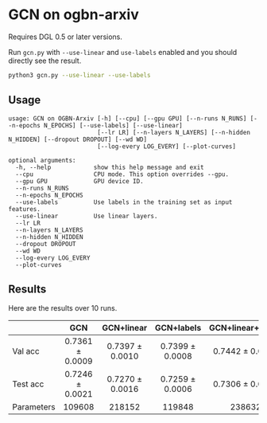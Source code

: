 # GCN on ogbn-arxiv

Requires DGL 0.5 or later versions.

Run `gcn.py` with `--use-linear` and `use-labels` enabled and you should directly see the result.

```bash
python3 gcn.py --use-linear --use-labels
```

## Usage

```
usage: GCN on OGBN-Arxiv [-h] [--cpu] [--gpu GPU] [--n-runs N_RUNS] [--n-epochs N_EPOCHS] [--use-labels] [--use-linear]
                         [--lr LR] [--n-layers N_LAYERS] [--n-hidden N_HIDDEN] [--dropout DROPOUT] [--wd WD]
                         [--log-every LOG_EVERY] [--plot-curves]

optional arguments:
  -h, --help            show this help message and exit
  --cpu                 CPU mode. This option overrides --gpu.
  --gpu GPU             GPU device ID.
  --n-runs N_RUNS
  --n-epochs N_EPOCHS
  --use-labels          Use labels in the training set as input features.
  --use-linear          Use linear layers.
  --lr LR
  --n-layers N_LAYERS
  --n-hidden N_HIDDEN
  --dropout DROPOUT
  --wd WD
  --log-every LOG_EVERY
  --plot-curves
```

## Results

Here are the results over 10 runs.

|            |       GCN       |   GCN+linear    |   GCN+labels    | GCN+linear+labels |
|------------|:---------------:|:---------------:|:---------------:|:-----------------:|
| Val acc    | 0.7361 ± 0.0009 | 0.7397 ± 0.0010 | 0.7399 ± 0.0008 |  0.7442 ± 0.0012  |
| Test acc   | 0.7246 ± 0.0021 | 0.7270 ± 0.0016 | 0.7259 ± 0.0006 |  0.7306 ± 0.0024  |
| Parameters |     109608      |     218152      |     119848      |      238632       |
